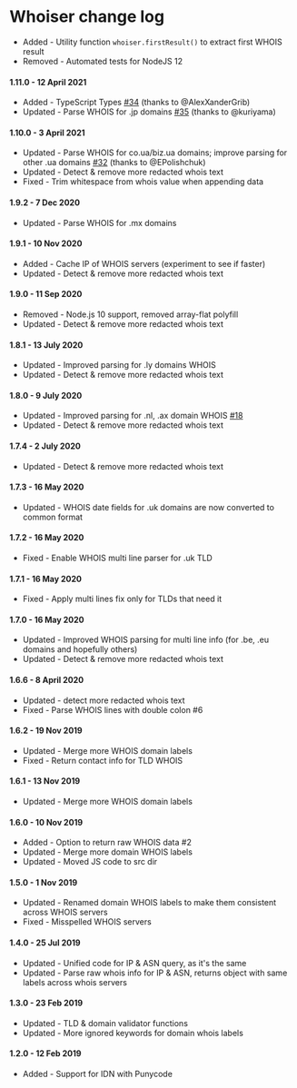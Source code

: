# Whoiser change log

- Added - Utility function `whoiser.firstResult()` to extract first WHOIS result
- Removed - Automated tests for NodeJS 12

#### 1.11.0 - 12 April 2021

- Added - TypeScript Types [#34](https://github.com/LayeredStudio/whoiser/pull/34) (thanks to @AlexXanderGrib)
- Updated - Parse WHOIS for .jp domains [#35](https://github.com/LayeredStudio/whoiser/pull/35) (thanks to @kuriyama)

#### 1.10.0 - 3 April 2021
- Updated - Parse WHOIS for co.ua/biz.ua domains; improve parsing for other .ua domains [#32](https://github.com/LayeredStudio/whoiser/pull/32) (thanks to @EPolishchuk)
- Updated - Detect & remove more redacted whois text
- Fixed - Trim whitespace from whois value when appending data

#### 1.9.2 - 7 Dec 2020
- Updated - Parse WHOIS for .mx domains

#### 1.9.1 - 10 Nov 2020
- Added - Cache IP of WHOIS servers (experiment to see if faster)
- Updated - Detect & remove more redacted whois text

#### 1.9.0 - 11 Sep 2020
- Removed - Node.js 10 support, removed array-flat polyfill
- Updated - Detect & remove more redacted whois text

#### 1.8.1 - 13 July 2020
- Updated - Improved parsing for .ly domains WHOIS
- Updated - Detect & remove more redacted whois text

#### 1.8.0 - 9 July 2020
- Updated - Improved parsing for .nl, .ax domain WHOIS [#18](https://github.com/LayeredStudio/whoiser/pull/18)
- Updated - Detect & remove more redacted whois text

#### 1.7.4 - 2 July 2020
- Updated - Detect & remove more redacted whois text

#### 1.7.3 - 16 May 2020
- Updated - WHOIS date fields for .uk domains are now converted to common format

#### 1.7.2 - 16 May 2020
- Fixed - Enable WHOIS multi line parser for .uk TLD

#### 1.7.1 - 16 May 2020
- Fixed - Apply multi lines fix only for TLDs that need it

#### 1.7.0 - 16 May 2020
- Updated - Improved WHOIS parsing for multi line info (for .be, .eu domains and hopefully others)
- Updated - Detect & remove more redacted whois text

#### 1.6.6 - 8 April 2020
- Updated - detect more redacted whois text
- Fixed - Parse WHOIS lines with double colon #6

#### 1.6.2 - 19 Nov 2019
- Updated - Merge more WHOIS domain labels
- Fixed - Return contact info for TLD WHOIS

#### 1.6.1 - 13 Nov 2019
- Updated - Merge more WHOIS domain labels

#### 1.6.0 - 10 Nov 2019
- Added - Option to return raw WHOIS data #2
- Updated - Merge more domain WHOIS labels
- Updated - Moved JS code to src dir

#### 1.5.0 - 1 Nov 2019
- Updated - Renamed domain WHOIS labels to make them consistent across WHOIS servers
- Fixed - Misspelled WHOIS servers

#### 1.4.0 - 25 Jul 2019
- Updated - Unified code for IP & ASN query, as it's the same
- Updated - Parse raw whois info for IP & ASN, returns object with same labels across whois servers

#### 1.3.0 - 23 Feb 2019
- Updated - TLD & domain validator functions
- Updated - More ignored keywords for domain whois labels

#### 1.2.0 - 12 Feb 2019
- Added - Support for IDN with Punycode
